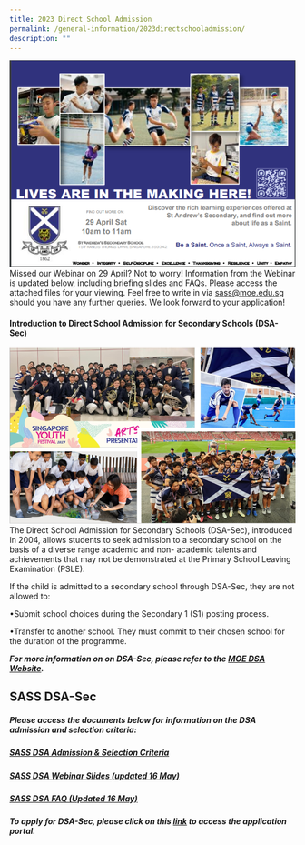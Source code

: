```yaml
---
title: 2023 Direct School Admission
permalink: /general-information/2023directschooladmission/
description: ""
---
```

![](/images/2023%20DSA/2023dsa6.PNG)
Missed our Webinar on 29 April? Not to worry! Information from the Webinar is updated below, including briefing slides and FAQs. Please access the attached files for your viewing. Feel free to write in via sass@moe.edu.sg should you have any further queries. We look forward to your application!


#### **Introduction to Direct School Admission for Secondary Schools (DSA-Sec)**
![](/images/2023%20DSA/2023dsa1.PNG)
The Direct School Admission for Secondary Schools (DSA-Sec), introduced in 2004, allows students to seek admission to a secondary school on the basis of a diverse range academic and non- academic talents and achievements that may not be demonstrated at the Primary School Leaving Examination (PSLE).

If the child is admitted to a secondary school through DSA-Sec, they are not allowed to:

•Submit school choices during the Secondary 1 (S1) posting process.

•Transfer to another school. They must commit to their chosen school for the duration of the programme.

***For more information on on DSA-Sec, please refer to the  [MOE DSA Website](https://www.moe.gov.sg/secondary/dsa).***
<br>

## **SASS DSA-Sec**


##### **Please access the documents below for information on the DSA admission and selection criteria:**
##### [SASS DSA Admission &amp; Selection Criteria](/files/sass%20dsa%20admission%20&amp;%20selection%20criteria.pdf)


##### [SASS DSA Webinar Slides (updated 16 May)](/files/General%20Information/2023%20DSA/2023%20web_dsa%20briefing_29%20april_slides%20for%20website%20(updated%2016%20may).pdf)


##### [SASS DSA FAQ (Updated 16 May)](/files/General%20Information/2023%20DSA/st%20andrew’s%20secondary%20school%202023%20dsa-sec%20revised%2012%20may%2023%20faq.pdf)

***To apply for DSA-Sec, please click on this [link](https://www.moe.gov.sg/secondary/dsa/application) to access the application portal.***